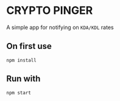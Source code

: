 # CRYPTO PINGER
A simple app for notifying on `KDA/KDL` rates

## On first use
```
npm install
```

## Run with
```
npm start
```
